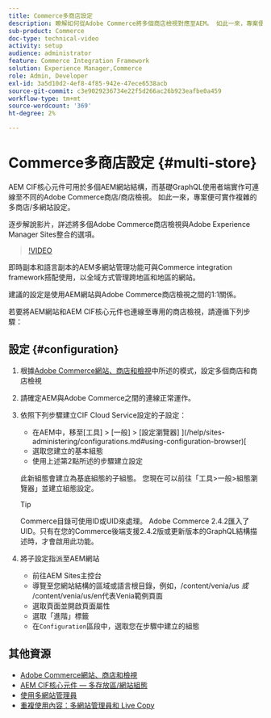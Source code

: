 ```yaml
---
title: Commerce多商店設定
description: 瞭解如何從Adobe Commerce將多個商店檢視對應至AEM。 如此一來，專案便可支援多租使用者和多語言使用案例。
sub-product: Commerce
doc-type: technical-video
activity: setup
audience: administrator
feature: Commerce Integration Framework
solution: Experience Manager,Commerce
role: Admin, Developer
exl-id: 3a5d10d2-4ef8-4f85-942e-47ece6538acb
source-git-commit: c3e9029236734e22f5d266ac26b923eafbe0a459
workflow-type: tm+mt
source-wordcount: '369'
ht-degree: 2%

---
```


# Commerce多商店設定 {#multi-store}

AEM CIF核心元件可用於多個AEM網站結構，而基礎GraphQL使用者端實作可連線至不同的Adobe Commerce商店/商店檢視。 如此一來，專案便可實作複雜的多商店/多網站設定。

逐步解說影片，詳述將多個Adobe Commerce商店檢視與Adobe Experience Manager Sites整合的選項。

>[!VIDEO](https://video.tv.adobe.com/v/28952/?quality=12)

即時副本和語言副本的AEM多網站管理功能可與Commerce integration framework搭配使用，以全域方式管理跨地區和地區的網站。

建議的設定是使用AEM網站與Adobe Commerce商店檢視之間的1:1關係。

若要將AEM網站和AEM CIF核心元件也連線至專用的商店檢視，請遵循下列步驟：

## 設定 {#configuration}

1. 根據[Adobe Commerce網站、商店和檢視](https://experienceleague.adobe.com/docs/commerce-admin/start/setup/websites-stores-views.html)中所述的模式，設定多個商店和商店檢視

2. 請確定AEM與Adobe Commerce之間的連線正常運作。

3. 依照下列步驟建立CIF Cloud Service設定的子設定：

   * 在AEM中，移至[工具] > [一般] > [設定瀏覽器] ](/help/sites-administering/configurations.md#using-configuration-browser)[
   * 選取您建立的基本組態
   * 使用上述第2點所述的步驟建立設定

   此新組態會建立為基底組態的子組態。 您現在可以前往「工具>一般>組態瀏覽器」並建立組態設定。

   >[!TIP]
   >
   >Commerce目錄可使用ID或UID來處理。 Adobe Commerce 2.4.2匯入了UID。只有在您的Commerce後端支援2.4.2版或更新版本的GraphQL結構描述時，才會啟用此功能。

4. 將子設定指派至AEM網站

   * 前往AEM Sites主控台
   * 導覽至您網站結構的區域或語言根目錄，例如，/content/venia/us _或_ /content/venia/us/en代表Venia範例頁面
   * 選取頁面並開啟頁面屬性
   * 選取「進階」標籤
   * 在`Configuration`區段中，選取您在步驟中建立的組態

## 其他資源

* [Adobe Commerce網站、商店和檢視](https://experienceleague.adobe.com/docs/commerce-admin/start/setup/websites-stores-views.html)
* [AEM CIF核心元件 — 多存放區/網站組態](https://github.com/adobe/aem-core-cif-components#multi-store--site-configuration)
* [使用多網站管理員](https://experienceleague.adobe.com/docs/experience-manager-learn/sites/translation/multi-site-manager-feature-video-use.html)
* [重複使用內容：多網站管理員和 Live Copy](/help/sites-administering/msm.md)
